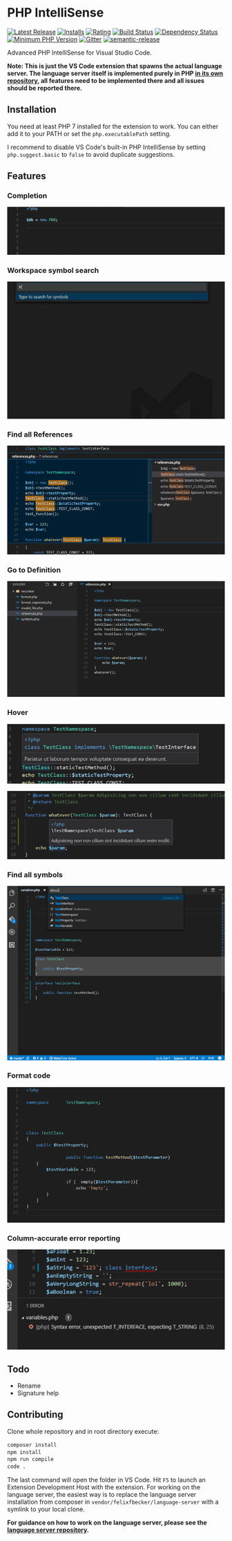 # PHP IntelliSense

[![Latest Release](https://vsmarketplacebadge.apphb.com/version-short/felixfbecker.php-intellisense.svg)](https://marketplace.visualstudio.com/items?itemName=felixfbecker.php-intellisense) [![Installs](https://vsmarketplacebadge.apphb.com/installs/felixfbecker.php-intellisense.svg)](https://marketplace.visualstudio.com/items?itemName=felixfbecker.php-intellisense) [![Rating](https://vsmarketplacebadge.apphb.com/rating-short/felixfbecker.php-intellisense.svg)](https://marketplace.visualstudio.com/items?itemName=felixfbecker.php-intellisense) [![Build Status](https://travis-ci.org/felixfbecker/vscode-php-intellisense.svg?branch=master)](https://travis-ci.org/felixfbecker/vscode-php-intellisense) [![Dependency Status](https://gemnasium.com/felixfbecker/vscode-php-intellisense.svg)](https://gemnasium.com/felixfbecker/vscode-php-intellisense) [![Minimum PHP Version](https://img.shields.io/badge/php-%3E%3D%207.0-8892BF.svg)](https://php.net/) [![Gitter](https://badges.gitter.im/felixfbecker/vscode-php-intellisense.svg)](https://gitter.im/felixfbecker/vscode-php-intellisense?utm_source=badge&utm_medium=badge&utm_campaign=pr-badge) [![semantic-release](https://img.shields.io/badge/%20%20%F0%9F%93%A6%F0%9F%9A%80-semantic--release-e10079.svg)](https://github.com/semantic-release/semantic-release)

Advanced PHP IntelliSense for Visual Studio Code.

**Note: This is just the VS Code extension that spawns the actual language server. The language server itself is implemented purely in PHP [in its own repository](https://github.com/felixfbecker/php-language-server), all features need to be implemented there and all issues should be reported there.**

## Installation

You need at least PHP 7 installed for the extension to work. You can either add it to your PATH or set the `php.executablePath` setting. 

I recommend to disable VS Code's built-in PHP IntelliSense by setting `php.suggest.basic` to `false` to avoid duplicate suggestions.

## Features

### Completion
![Completion search demo](images/completion.gif)

### Workspace symbol search
![Workspace symbol search demo](images/workspaceSymbol.gif)

### Find all References
![Find References demo](images/references.png)

### Go to Definition
![Go To Definition demo](images/definition.gif)

### Hover
![Hover class demo](images/hoverClass.png)

![Hover parameter demo](images/hoverParam.png)

### Find all symbols
![Find all symbols demo](images/documentSymbol.gif)

### Format code
![Format code demo](images/formatDocument.gif)

### Column-accurate error reporting
![Error reporting demo](images/publishDiagnostics.png)


## Todo
 - Rename
 - Signature help

## Contributing

Clone whole repository and in root directory execute:
```bash
composer install 
npm install
npm run compile
code .
```
The last command will open the folder in VS Code. Hit `F5` to launch an Extension Development Host with the extension.
For working on the language server, the easiest way is to replace the language server installation from composer in `vendor/felixfbecker/language-server` with a symlink to your local clone.

**For guidance on how to work on the language server, please see the [language server repository](https://github.com/felixfbecker/php-language-server).**
